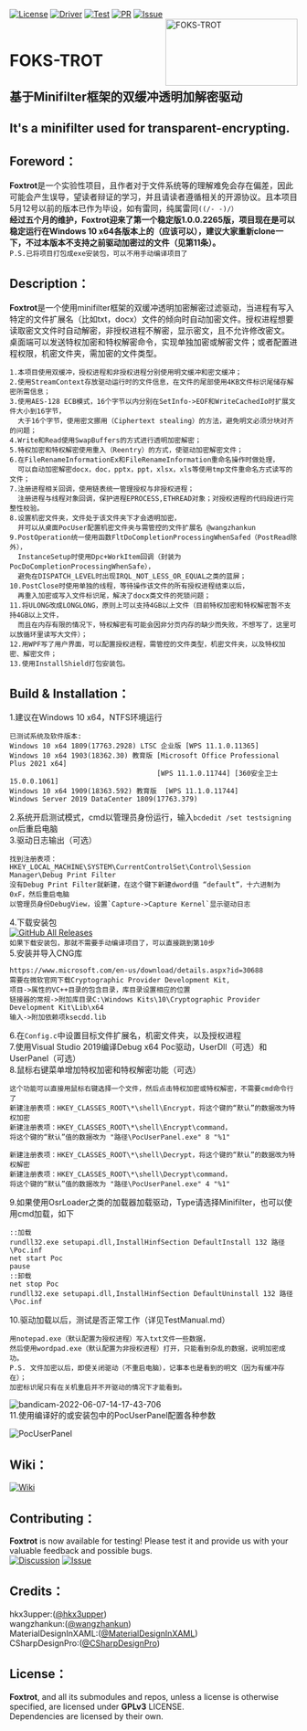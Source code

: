 [![License](https://img.shields.io/badge/License-GPLv3-blue.svg "License")](https://www.gnu.org/licenses/gpl-3.0 "License")
[![Driver](https://img.shields.io/badge/Driver-passing-green.svg "Driver")](https://github.com/hkx3upper "Driver")
[![Test](https://img.shields.io/badge/Test-passing-green.svg "Test")](https://github.com/hkx3upper "Test")
[![PR](https://img.shields.io/badge/PR-welcome-blue.svg "PR")](https://github.com/hkx3upper/FOKS-TROT/pulls "PR")
[![Issue](https://img.shields.io/badge/Issue-welcome-blue.svg "Issue")](https://github.com/hkx3upper/FOKS-TROT/issues "Issue")  
<a href="https://github.com/hkx3upper/FOKS-TROT"><img align="right" width="231" height="117" src="https://user-images.githubusercontent.com/41336794/172169698-65afd346-38c4-4fd6-861b-20940a6ee493.jpg" alt="FOKS-TROT"></a></br>
# FOKS-TROT  
## 基于Minifilter框架的双缓冲透明加解密驱动  
## It's a minifilter used for transparent-encrypting.  

## Foreword：
**Foxtrot**是一个实验性项目，且作者对于文件系统等的理解难免会存在偏差，因此可能会产生误导，望读者辩证的学习，并且请读者遵循相关的开源协议。且本项目5月12号以前的版本已作为毕设，如有雷同，纯属雷同`((/- -)/）`  
**经过五个月的维护，**Foxtrot**迎来了第一个稳定版1.0.0.2265版，项目现在是可以稳定运行在Windows 10 x64各版本上的（应该可以），建议大家重新clone一下，不过本版本不支持之前驱动加密过的文件（见第11条）。**  
`P.S.已将项目打包成exe安装包，可以不用手动编译项目了`
## Description：
**Foxtrot**是一个使用minifilter框架的双缓冲透明加密解密过滤驱动，当进程有写入特定的文件扩展名（比如txt，docx）文件的倾向时自动加密文件。授权进程想要读取密文文件时自动解密，非授权进程不解密，显示密文，且不允许修改密文。
桌面端可以发送特权加密和特权解密命令，实现单独加密或解密文件；或者配置进程权限，机密文件夹，需加密的文件类型。  
```
1.本项目使用双缓冲，授权进程和非授权进程分别使用明文缓冲和密文缓冲；  
2.使用StreamContext存放驱动运行时的文件信息，在文件的尾部使用4KB文件标识尾储存解密所需信息；  
3.使用AES-128 ECB模式，16个字节以内分别在SetInfo->EOF和WriteCachedIo时扩展文件大小到16字节，
  大于16个字节，使用密文挪用（Ciphertext stealing）的方法，避免明文必须分块对齐的问题；  
4.Write和Read使用SwapBuffers的方式进行透明加密解密；  
5.特权加密和特权解密使用重入（Reentry）的方式，使驱动加密解密文件；  
6.在FileRenameInformationEx和FileRenameInformation重命名操作时做处理，
  可以自动加密解密docx，doc，pptx，ppt，xlsx，xls等使用tmp文件重命名方式读写的文件；  
7.注册进程相关回调，使用链表统一管理授权与非授权进程；
  注册进程与线程对象回调，保护进程EPROCESS,ETHREAD对象；对授权进程的代码段进行完整性校验。  
8.设置机密文件夹，文件处于该文件夹下才会透明加密，
  并可以从桌面PocUser配置机密文件夹与需管控的文件扩展名 @wangzhankun  
9.PostOperation统一使用函数FltDoCompletionProcessingWhenSafed（PostRead除外），
  InstanceSetup时使用Dpc+WorkItem回调（封装为PocDoCompletionProcessingWhenSafe），
  避免在DISPATCH_LEVEL时出现IRQL_NOT_LESS_OR_EQUAL之类的蓝屏；  
10.PostClose时使用单独的线程，等待操作该文件的所有授权进程结束以后，
  再重入加密或写入文件标识尾，解决了docx类文件的死锁问题；  
11.将ULONG改成LONGLONG，原则上可以支持4GB以上文件（目前特权加密和特权解密暂不支持4GB以上文件，  
  而且在内存有限的情况下，特权解密有可能会因非分页内存的缺少而失败，不想写了，这里可以放循环里读写大文件）； 
12.用WPF写了用户界面，可以配置授权进程，需管控的文件类型，机密文件夹，以及特权加密、解密文件；  
13.使用InstallShield打包安装包。  
```
## Build & Installation：
1.建议在Windows 10 x64，NTFS环境运行  
```
已测试系统及软件版本:  
Windows 10 x64 1809(17763.2928) LTSC 企业版 [WPS 11.1.0.11365]  
Windows 10 x64 1903(18362.30) 教育版 [Microsoft Office Professional Plus 2021 x64] 
                                    [WPS 11.1.0.11744] [360安全卫士 15.0.0.1061]
Windows 10 x64 1909(18363.592) 教育版  [WPS 11.1.0.11744]  
Windows Server 2019 DataCenter 1809(17763.379)  
```
2.系统开启测试模式，cmd以管理员身份运行，输入`bcdedit /set testsigning on`后重启电脑  
3.驱动日志输出（可选）  
```
找到注册表项：HKEY_LOCAL_MACHINE\SYSTEM\CurrentControlSet\Control\Session Manager\Debug Print Filter  
没有Debug Print Filter就新建，在这个键下新建dword值 “default”，十六进制为0xF，然后重启电脑  
以管理员身份DebugView，设置`Capture->Capture Kernel`显示驱动日志  
```
4.下载安装包  
[![GitHub All Releases](https://img.shields.io/github/downloads/hkx3upper/FOKS-TROT/total?style=for-the-badge)](https://github.com/hkx3upper/FOKS-TROT/releases/)  
`如果下载安装包，那就不需要手动编译项目了，可以直接跳到第10步`  
5.安装并导入CNG库  
```
https://www.microsoft.com/en-us/download/details.aspx?id=30688  
需要在微软官网下载Cryptographic Provider Development Kit,  
项目->属性的VC++目录的包含目录，库目录设置相应的位置  
链接器的常规->附加库目录C:\Windows Kits\10\Cryptographic Provider Development Kit\Lib\x64  
输入->附加依赖项ksecdd.lib
```
6.在`Config.c`中设置目标文件扩展名，机密文件夹，以及授权进程  
7.使用Visual Studio 2019编译Debug x64 Poc驱动，UserDll（可选）和UserPanel（可选）  
8.鼠标右键菜单增加特权加密和特权解密功能（可选）  
```
这个功能可以直接用鼠标右键选择一个文件，然后点击特权加密或特权解密，不需要cmd命令行了
新建注册表项：HKEY_CLASSES_ROOT\*\shell\Encrypt，将这个键的“默认”的数据改为特权加密
新建注册表项：HKEY_CLASSES_ROOT\*\shell\Encrypt\command，
将这个键的“默认”值的数据改为 "路径\PocUserPanel.exe" 8 "%1"

新建注册表项：HKEY_CLASSES_ROOT\*\shell\Decrypt，将这个键的“默认”的数据改为特权解密
新建注册表项：HKEY_CLASSES_ROOT\*\shell\Decrypt\command，
将这个键的“默认”值的数据改为 "路径\PocUserPanel.exe" 4 "%1"
``` 
9.如果使用OsrLoader之类的加载器加载驱动，Type请选择Minifilter，也可以使用cmd加载，如下  
```
::加载
rundll32.exe setupapi.dll,InstallHinfSection DefaultInstall 132 路径\Poc.inf
net start Poc
pause
::卸载
net stop Poc
rundll32.exe setupapi.dll,InstallHinfSection DefaultUninstall 132 路径\Poc.inf
```
10.驱动加载以后，测试是否正常工作（详见TestManual.md）  
```
用notepad.exe（默认配置为授权进程）写入txt文件一些数据，
然后使用wordpad.exe（默认配置为非授权进程）打开，只能看到杂乱的数据，说明加密成功。  
P.S. 文件加密以后，即使关闭驱动（不重启电脑），记事本也是看到的明文（因为有缓冲存在）；
加密标识尾只有在关机重启并不开驱动的情况下才能看到。  
```
![bandicam-2022-06-07-14-17-43-706](https://user-images.githubusercontent.com/41336794/172311235-59075006-aa5e-42f1-a6c4-c976785e6f5a.gif)  
11.使用编译好的或安装包中的PocUserPanel配置各种参数  
  
![PocUserPanel](https://user-images.githubusercontent.com/41336794/173342125-2198e70f-8590-4002-ab7f-5dc5ef899720.JPG)
## Wiki：
[![Wiki](https://img.shields.io/badge/Wiki-writing-blue.svg "Wiki")](../../wiki "Wiki")
## Contributing：
**Foxtrot** is now available for testing! Please test it and provide us with your valuable feedback and possible bugs.  
[![Discussion](https://img.shields.io/badge/Discussion-welcome-blue.svg "Discussion")](https://github.com/hkx3upper/FOKS-TROT/discussions/30 "Discussion")
[![Issue](https://img.shields.io/badge/Issue-welcome-blue.svg "Issue")](https://github.com/hkx3upper/FOKS-TROT/issues "Issue")
## Credits：
hkx3upper:(<a href="https://github.com/hkx3upper">@hkx3upper</a>)  
wangzhankun:(<a href="https://github.com/wangzhankun">@wangzhankun</a>)  
MaterialDesignInXAML:(<a href="https://github.com/MaterialDesignInXAML">@MaterialDesignInXAML</a>)  
CSharpDesignPro:(<a href="https://github.com/CSharpDesignPro/WPF---MVVM-Based-Modern-Dashboard">@CSharpDesignPro</a>)  
## License：
**Foxtrot**, and all its submodules and repos, unless a license is otherwise specified, are licensed under **GPLv3** LICENSE.  
Dependencies are licensed by their own.  
